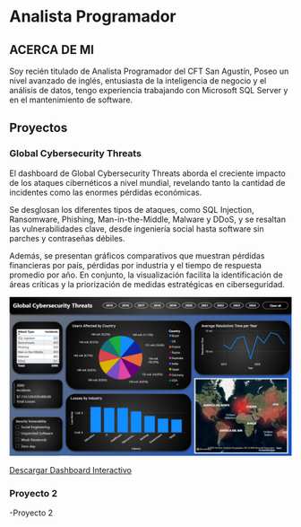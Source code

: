 # Analista Programador

## ACERCA DE MI
Soy recién titulado de Analista Programador del CFT San Agustín, Poseo un nivel avanzado de inglés, entusiasta de la inteligencia de negocio y el análisis de datos, tengo experiencia trabajando con Microsoft SQL Server y en el mantenimiento de software.
 
## Proyectos

### Global Cybersecurity Threats

El dashboard de Global Cybersecurity Threats aborda el creciente impacto de los ataques cibernéticos a nivel mundial, revelando tanto la cantidad de incidentes como las enormes pérdidas económicas. 

Se desglosan los diferentes tipos de ataques, como SQL Injection, Ransomware, Phishing, Man-in-the-Middle, Malware y DDoS, y se resaltan las vulnerabilidades clave, desde ingeniería social hasta software sin parches y contraseñas débiles. 

Además, se presentan gráficos comparativos que muestran pérdidas financieras por país, pérdidas por industria y el tiempo de respuesta promedio por año. En conjunto, la visualización facilita la identificación de áreas críticas y la priorización de medidas estratégicas en ciberseguridad.

![Ejemplo](/assets/img/GlobalCybersecurityThreats.png)

[Descargar Dashboard Interactivo]([https://drive.google.com/file/d/1lwaojRfwq-TAl4FpP0KdDXSUOfhJ7xLb/view?usp=sharing])


### Proyecto 2

-Proyecto 2
